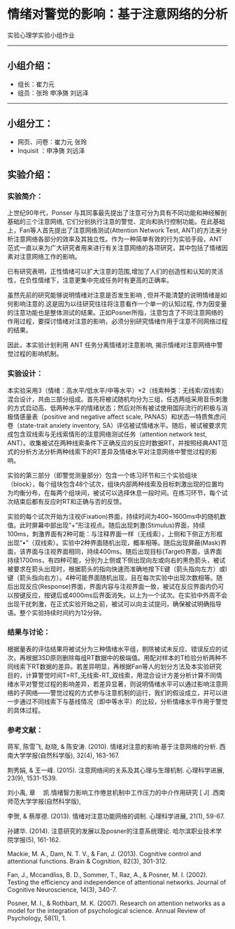 # 情绪对警觉的影响：基于注意网络的分析

实验心理学实验小组作业
***
## 小组介绍：

- 组长：崔力元
- 组员：张玲 申净旖 刘远泽
***
## 小组分工：

- 网页、问卷：崔力元 张玲
- Inquisit ：申净旖 刘远泽
## 实验介绍：

### 实验简介：
上世纪90年代，Ponser 与其同事最先提出了注意可分为具有不同功能和神经解剖基础的三个注意网络, 它们分别执行注意的警觉、定向和执行控制功能。在此基础上，Fan等人首先提出了注意网络测试(Attention Network Test, ANT)的方法来分析注意网络各部分的效率及其独立性。作为一种简单有效的行为实验手段，ANT范式一直以来为广大研究者用来进行有关注意网络的各项研究，其中包括了情绪因素对注意网络工作的影响。

已有研究表明，正性情绪可以扩大注意的范围,增加了人们的创造性和认知的灵活性，在负性情绪下，注意更集中完成任务时有更高的正确率。

虽然先前的研究能够说明情绪对注意是否发生影响 , 但并不能清楚的说明情绪是如何影响注意的.这是因为以往研究往往将注意看作一个单一的认知过程, 作为因变量的注意功能也是整体测试的结果。正如Posner所指，注意包含了不同注意网络的作用过程，要探讨情绪对注意的影响，必须分别研究情绪作用于注意不同网络过程的结果。

因此，本实验计划利用 ANT 任务分离情绪对注意影响, 揭示情绪对注意网络中警觉过程的影响机制。

### 实验设计：
本实验采用3（情绪：高水平/低水平/中等水平）×2（线索种类：无线索/双线索）混合设计，共由三部分组成。首先将被试随机均分为三组，任选两组采用音乐刺激的方式启动高、低两种水平的情绪状态；然后对所有被试使用国际流行的积极与消极情感量表（positive and negative affect scale, PANAS）和状态—特质焦虑问卷（state-trait anxiety inventory, SA）评估被试情绪水平。随后，被试被要求完成包含双线索与无线索情形的注意网络测试任务（attention network test, ANT）。收集被试在两种线索条件下正确反应的反应时数据RT，并按照经典ANT范式的分析方法分析两种线索下的RT差异及情绪水平对注意网络中警觉过程的影响。

实验的第三部分（即警觉测量部分）包含一个练习环节和三个实验组块（block），每个组块包含48个试次，组块内部两种线索及目标刺激出现的位置均为均衡分布，在每两个组块间，被试可以选择休息一段时间。在练习环节，每个试次结束后都有反应时RT和正确与否的反馈。

实验的每个试次开始为注视(Fixation)界面，持续时间为400~1600ms中的随机数值。此时屏幕中部出现“+”形注视点。随后出现刺激(Stimulus)界面，持续100ms，刺激界面有2种可能：与注释界面一样（无线索），上侧和下侧正方形框出现“•”（双线索）。实验中2种界面随机出现，概率相等。随后出现屏蔽(Mask)界面，该界面与注视界面相同，持续400ms。随后出现目标(Target)界面，该界面持续1700ms，有四种可能，分别为上侧或下侧出现向左或向右的黑色箭头，被试被要求在箭头出现时，根据箭头的指向快速而准确地按下E键（箭头指向左方）或I键（箭头指向右方）。4种可能界面随机出现，且在每次实验中出现次数相等。随后出现反应(Response)界面，界面内容与注视界面一致，被试在反应界面内仍可以按键反应，按键后或4000ms后界面消失。以上为一个试次。在实验中外周不会出现干扰刺激，在正式实验开始之前，被试可以向主试提问，确保被试明确指导语。整个实验持续时间约为12分钟。

### 结果与讨论：
根据量表的评估结果将被试分为三种情绪水平组，剔除被试未反应、错误反应的试次，再根据3SD原则删除每组RT数据中的极端值。用配对样本的T检验分析两种不同线索下RT数据的差异。若差异明显，再根据Fan等人的划分方法及本实验研究目的，计算警觉时间T=RT_无线索-RT_双线索，用混合设计方差分析计算不同情绪水平对警觉过程的影响差异，若差异显著，则说明情绪水平可以通过影响注意网络的子网络——警觉过程的方式参与注意机制的运行，我们的假设成立，并可以进一步通过不同线索下与基线情况（即中等水平）的比较，分析情绪水平作用于警觉的具体过程。

### 参考文献：
蒋军, 陈雪飞, 赵晓, & 陈安涛. (2010). 情绪对注意的影响:基于注意网络的分析. 西南大学学报(自然科学版), 32(4), 163-167.

荆秀娟, & 王一峰. (2015). 注意网络间的关系及其心理与生理机制. 心理科学进展, 23(9), 1531-1539.

刘小禹, 章　 凯.情绪智力影响工作倦怠机制中工作压力的中介作用研究 [ J] .西南师范大学学报(自然科学版),

李贺, & 蔡厚德. (2013). 情绪对注意功能网络的调制. 心理科学进展, 21(1), 59-67.

孙建华. (2014). 注意研究的发展以及posner的注意系统理论. 哈尔滨职业技术学院学报(5), 161-162.

Mackie, M. A., Dam, N. T. V., & Fan, J. (2013). Cognitive control and attentional functions. Brain & Cognition, 82(3), 301-312.

Fan, J., Mccandliss, B. D., Sommer, T., Raz, A., & Posner, M. I. (2002). Testing the efficiency and independence of attentional networks. Journal of Cognitive Neuroscience, 14(3), 340-7.

Posner, M. I., & Rothbart, M. K. (2007). Research on attention networks as a model for the integration of psychological science. Annual Review of Psychology, 58(1), 1.
